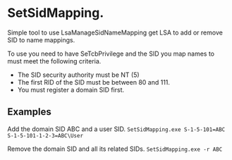 # SetSidMapping.
Simple tool to use LsaManageSidNameMapping get LSA to add or remove SID to name mappings.

To use you need to have SeTcbPrivilege and the SID you map names to must meet the following
criteria.

- The SID security authority must be NT (5)
- The first RID of the SID must be between 80 and 111.
- You must register a domain SID first.

## Examples

Add the domain SID ABC and a user SID.
`SetSidMapping.exe S-1-5-101=ABC S-1-5-101-1-2-3=ABC\User`

Remove the domain SID and all its related SIDs.
`SetSidMapping.exe -r ABC`